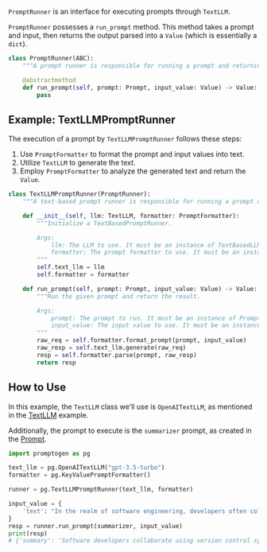 `PromptRunner` is an interface for executing prompts through `TextLLM`.

`PromptRunner` possesses a `run_prompt` method. This method takes a prompt and input, then returns the output parsed into a `Value` (which is essentially a `dict`).

```python
class PromptRunner(ABC):
    """A prompt runner is responsible for running a prompt and returning the result."""

    @abstractmethod
    def run_prompt(self, prompt: Prompt, input_value: Value) -> Value:
        pass
```

## Example: TextLLMPromptRunner

The execution of a prompt by `TextLLMPromptRunner` follows these steps:

1. Use `PromptFormatter` to format the prompt and input values into text.
2. Utilize `TextLLM` to generate the text.
3. Employ `PromptFormatter` to analyze the generated text and return the `Value`.

```python
class TextLLMPromptRunner(PromptRunner):
    """A text-based prompt runner is responsible for running a prompt and returning the result."""

    def __init__(self, llm: TextLLM, formatter: PromptFormatter):
        """Initialize a TextBasedPromptRunner.

        Args:
            llm: The LLM to use. It must be an instance of TextBasedLLM.
            formatter: The prompt formatter to use. It must be an instance of PromptFormatter.
        """
        self.text_llm = llm
        self.formatter = formatter

    def run_prompt(self, prompt: Prompt, input_value: Value) -> Value:
        """Run the given prompt and return the result.

        Args:
            prompt: The prompt to run. It must be an instance of Prompt.
            input_value: The input value to use. It must be an instance of Value, which is a dict.
        """
        raw_req = self.formatter.format_prompt(prompt, input_value)
        raw_resp = self.text_llm.generate(raw_req)
        resp = self.formatter.parse(prompt, raw_resp)
        return resp
```

## How to Use

In this example, the `TextLLM` class we'll use is `OpenAITextLLM`, as mentioned in the [TextLLM](text-llm.md) example. 

Additionally, the prompt to execute is the `summarizer` prompt, as created in the [Prompt](prompt.md).

```python
import promptogen as pg

text_llm = pg.OpenAITextLLM("gpt-3.5-turbo")
formatter = pg.KeyValuePromptFormatter()

runner = pg.TextLLMPromptRunner(text_llm, formatter)

input_value = {
    'text': "In the realm of software engineering, developers often collaborate on projects using version control systems like Git. They work together to create and maintain well-structured, efficient code, and tackle issues that arise from implementation complexities, evolving user requirements, and system optimization.",
}
resp = runner.run_prompt(summarizer, input_value)
print(resp)
# {'summary': 'Software developers collaborate using version control systems like Git to create and maintain efficient code and solve implementation and optimization issues.', 'keywords': ['software engineering', 'developers', 'collaborate', 'projects', 'version control systems', 'Git', 'code', 'implementation complexities', 'evolving user requirements', 'system optimization']}
```
